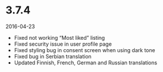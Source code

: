 # 3.7.4

2016-04-23

- Fixed not working “Most liked” listing
- Fixed security issue in user profile page
- Fixed styling bug in consent screen when using dark tone
- Fixed bug in Serbian translation
- Updated Finnish, French, German and Russian translations
